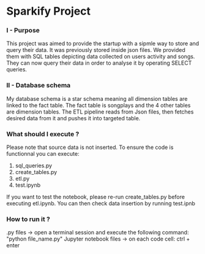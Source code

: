 # Sparkify Project

### I - Purpose

This project was aimed to provide the startup with a sipmle way to store and query their data.
It was previously stored inside json files. We provided them with SQL tables depicting data collected on users activity and songs.
They can now query their data in order to analyse it by operating SELECT queries.


### II - Database schema
My database schema is a star schema meaning all dimension tables are linked to the fact table. The fact table is songplays and the 4 other tables are dimension tables.
The ETL pipeline reads from Json files, then fetches desired data from it and pushes it into targeted table.

### What should I execute ?
Please note that source data is not inserted.
To ensure the code is functionnal you can execute:
1) sql_queries.py
2) create_tables.py
3) etl.py
4) test.ipynb


If you want to test the notebook, please re-run create_tables.py before executing etl.ipynb. 
You can then check data insertion by running test.ipnb


### How to run it ?
.py files -> open a terminal session and execute the following command: "python file_name.py"
Jupyter notebook files -> on each code cell: ctrl + enter
